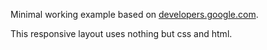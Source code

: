 Minimal working example based on [developers.google.com](https://developers.google.com/web/fundamentals/design-and-ux/responsive/patterns).

This responsive layout uses nothing but css and html.
